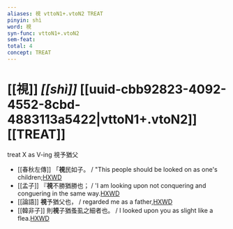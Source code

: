 ```yaml
---
aliases: 視 vttoN1+.vtoN2 TREAT
pinyin: shì
word: 視
syn-func: vttoN1+.vtoN2
sem-feat: 
total: 4
concept: TREAT 
---
```

# [[視]] *[[shì]]*  [[uuid-cbb92823-4092-4552-8cbd-4883113a5422|vttoN1+.vtoN2]] [[TREAT]]
treat X as V-ing 視予猶父
 - [[春秋左傳]] 「**視**民如子。 / "This people should be looked on as one's children;[HXWD](https://hxwd.org/textview.html?location=KR1e0001_tls_009-622a.6)
 - [[孟子]] 『**視**不勝猶勝也； / 'I am looking upon not conquering and conguering in the same way.[HXWD](https://hxwd.org/textview.html?location=KR1h0001_tls_003-12a.18)
 - [[論語]] **視**予猶父也， / regarded me as a father,[HXWD](https://hxwd.org/textview.html?location=KR1h0004_tls_011-12a.5)
 - [[韓非子]] 則**視**子猶蚤虱之細者也。 / I looked upon you as slight like a flea.[HXWD](https://hxwd.org/textview.html?location=KR3c0005_tls_022-3a.8)